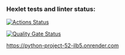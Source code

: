 ### Hexlet tests and linter status:
[![Actions Status](https://github.com/godofwar007/python-project-52/actions/workflows/hexlet-check.yml/badge.svg)](https://github.com/godofwar007/python-project-52/actions)

[![Quality Gate Status](https://sonarcloud.io/api/project_badges/measure?project=godofwar007_python-project-52&metric=alert_status)](https://sonarcloud.io/summary/new_code?id=godofwar007_python-project-52)




https://python-project-52-ilb5.onrender.com